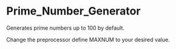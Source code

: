 # Prime_Number_Generator

Generates prime numbers up to 100 by default.

Change the preprocessor define MAXNUM to your desired value.

